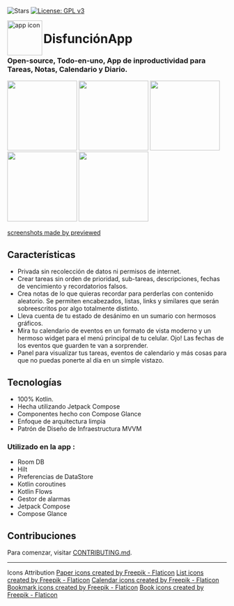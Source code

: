![Stars](https://img.shields.io/github/stars/mhss1/mybrain?style=social)
[![License: GPL v3](https://img.shields.io/badge/License-GPLv3-blue.svg)](https://www.gnu.org/licenses/gpl-3.0)

<img align="left" width="80" height="80" src="https://github.com/magush27/DisfunctionApp/assets/19736405/a3d60cd8-a0a7-4cb0-a705-9b7a71313417" alt="app icon">

# DisfunciónApp
  
  
### Open-source, Todo-en-uno, App de inproductividad para Tareas, Notas, Calendario y Diario.

<div align="left">
<img src = "https://github.com/magush27/DisfunctionApp/assets/19736405/391cf6ee-9e61-4f3a-959e-f60621695c06" width ="160" />
<img src = "https://github.com/magush27/DisfunctionApp/assets/19736405/50661076-396a-413e-89fb-20a32a2f139a" width ="160" />
<img src = "https://github.com/magush27/DisfunctionApp/assets/19736405/092e1804-3a47-4e56-a9ef-d1e6deef647e" width ="160" />
<img src = "https://github.com/magush27/DisfunctionApp/assets/19736405/07fd0432-c763-4a12-9043-36ea7a751047" width ="160" />
<img src = "https://github.com/magush27/DisfunctionApp/assets/19736405/8f1ac70d-71fb-438b-98ef-11a37221bdbf" width ="160" />
</div>

[screenshots made by previewed](https://previewed.app/template/00CBF3F6)

## Características
- Privada sin recolección de datos ni permisos de internet.
- Crear tareas sin orden de prioridad, sub-tareas, descripciones, fechas de vencimiento y recordatorios falsos.
- Crea notas de lo que quieras recordar para perderlas con contenido aleatorio. Se permiten encabezados, listas, links y similares que serán sobreescritos por algo totalmente distinto.
- Lleva cuenta de tu estado de desánimo en un sumario con hermosos gráficos.
- Mira tu calendario de eventos en un formato de vista moderno y un hermoso widget para el menú principal de tu celular. Ojo! Las fechas de los eventos que guarden te van a sorprender.
- Panel para visualizar tus tareas, eventos de calendario y más cosas para que no puedas ponerte al día en un simple vistazo.

## Tecnologías
- 100% Kotlin.
- Hecha utilizando Jetpack Compose
- Componentes hecho con Compose Glance
- Enfoque de arquitectura limpia
- Patrón de Diseño de Infraestructura MVVM
  
### Utilizado en la app :
 - Room DB
 - Hilt
 - Preferencias de DataStore
 - Kotlin coroutines
 - Kotlin Flows
 - Gestor de alarmas
 - Jetpack Compose
 - Compose Glance

## Contribuciones
Para comenzar, visitar [CONTRIBUTING.md](CONTRIBUTING.md).

---
Icons Attribution 
<a href="https://www.flaticon.com/free-icons/paper" title="paper icons">Paper icons created by Freepik - Flaticon</a>
<a href="https://www.flaticon.com/free-icons/list" title="list icons">List icons created by Freepik - Flaticon</a>
<a href="https://www.flaticon.com/free-icons/calendar" title="calendar icons">Calendar icons created by Freepik - Flaticon</a>
<a href="https://www.flaticon.com/free-icons/bookmark" title="bookmark icons">Bookmark icons created by Freepik - Flaticon</a>
<a href="https://www.flaticon.com/free-icons/book" title="book icons">Book icons created by Freepik - Flaticon</a>
